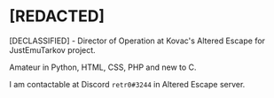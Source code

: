 # [REDACTED]

[DECLASSIFIED] - Director of Operation at Kovac's Altered Escape for JustEmuTarkov project.

Amateur in Python, HTML, CSS, PHP and new to C.

I am contactable at Discord `retr0#3244` in Altered Escape server.
